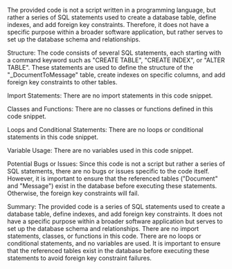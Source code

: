 The provided code is not a script written in a programming language, but rather a series of SQL statements used to create a database table, define indexes, and add foreign key constraints. Therefore, it does not have a specific purpose within a broader software application, but rather serves to set up the database schema and relationships.

Structure:
The code consists of several SQL statements, each starting with a command keyword such as "CREATE TABLE", "CREATE INDEX", or "ALTER TABLE". These statements are used to define the structure of the "_DocumentToMessage" table, create indexes on specific columns, and add foreign key constraints to other tables.

Import Statements:
There are no import statements in this code snippet.

Classes and Functions:
There are no classes or functions defined in this code snippet.

Loops and Conditional Statements:
There are no loops or conditional statements in this code snippet.

Variable Usage:
There are no variables used in this code snippet.

Potential Bugs or Issues:
Since this code is not a script but rather a series of SQL statements, there are no bugs or issues specific to the code itself. However, it is important to ensure that the referenced tables ("Document" and "Message") exist in the database before executing these statements. Otherwise, the foreign key constraints will fail.

Summary:
The provided code is a series of SQL statements used to create a database table, define indexes, and add foreign key constraints. It does not have a specific purpose within a broader software application but serves to set up the database schema and relationships. There are no import statements, classes, or functions in this code. There are no loops or conditional statements, and no variables are used. It is important to ensure that the referenced tables exist in the database before executing these statements to avoid foreign key constraint failures.